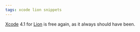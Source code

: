 ```yaml
---
tags: xcode lion snippets
---
```


[Xcode](/wiki/Xcode) 4.1 for [Lion](/wiki/Lion) is free again, as it always should have been.
